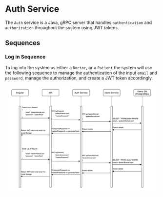 # Auth Service
The `Auth` service is a Java, gRPC server that handles `authentication` and `authorization` throughout the system using
JWT tokens.

## Sequences
### Log in Sequence
To log into the system as either a `Doctor`, or a `Patient` the system will use the following sequence to manage the
authentication of the input `email` and `password`, manage the authorization, and create a JWT token accordingly.

![auth-log-in-sequence](../docs/auth/log-in-sequence.png)